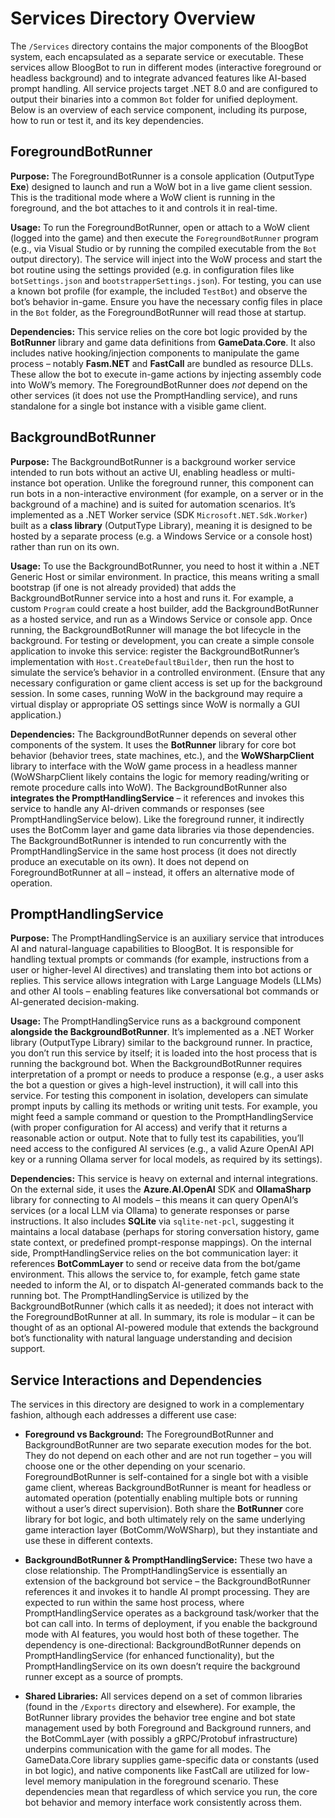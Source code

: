 # Services Directory Overview

The `/Services` directory contains the major components of the BloogBot system, each encapsulated as a separate service or executable. These services allow BloogBot to run in different modes (interactive foreground or headless background) and to integrate advanced features like AI-based prompt handling. All service projects target .NET 8.0 and are configured to output their binaries into a common `Bot` folder for unified deployment. Below is an overview of each service component, including its purpose, how to run or test it, and its key dependencies.

## ForegroundBotRunner

**Purpose:** The ForegroundBotRunner is a console application (OutputType **Exe**) designed to launch and run a WoW bot in a live game client session. This is the traditional mode where a WoW client is running in the foreground, and the bot attaches to it and controls it in real-time.

**Usage:** To run the ForegroundBotRunner, open or attach to a WoW client (logged into the game) and then execute the `ForegroundBotRunner` program (e.g., via Visual Studio or by running the compiled executable from the `Bot` output directory). The service will inject into the WoW process and start the bot routine using the settings provided (e.g. in configuration files like `botSettings.json` and `bootstrapperSettings.json`). For testing, you can use a known bot profile (for example, the included `TestBot`) and observe the bot’s behavior in-game. Ensure you have the necessary config files in place in the `Bot` folder, as the ForegroundBotRunner will read those at startup.

**Dependencies:** This service relies on the core bot logic provided by the **BotRunner** library and game data definitions from **GameData.Core**. It also includes native hooking/injection components to manipulate the game process – notably **Fasm.NET** and **FastCall** are bundled as resource DLLs. These allow the bot to execute in-game actions by injecting assembly code into WoW’s memory. The ForegroundBotRunner does *not* depend on the other services (it does not use the PromptHandling service), and runs standalone for a single bot instance with a visible game client.

## BackgroundBotRunner

**Purpose:** The BackgroundBotRunner is a background worker service intended to run bots without an active UI, enabling headless or multi-instance bot operation. Unlike the foreground runner, this component can run bots in a non-interactive environment (for example, on a server or in the background of a machine) and is suited for automation scenarios. It’s implemented as a .NET Worker service (SDK `Microsoft.NET.Sdk.Worker`) built as a **class library** (OutputType Library), meaning it is designed to be hosted by a separate process (e.g. a Windows Service or a console host) rather than run on its own.

**Usage:** To use the BackgroundBotRunner, you need to host it within a .NET Generic Host or similar environment. In practice, this means writing a small bootstrap (if one is not already provided) that adds the BackgroundBotRunner service into a host and runs it. For example, a custom `Program` could create a host builder, add the BackgroundBotRunner as a hosted service, and run as a Windows Service or console app. Once running, the BackgroundBotRunner will manage the bot lifecycle in the background. For testing or development, you can create a simple console application to invoke this service: register the BackgroundBotRunner’s implementation with `Host.CreateDefaultBuilder`, then run the host to simulate the service’s behavior in a controlled environment. (Ensure that any necessary configuration or game client access is set up for the background session. In some cases, running WoW in the background may require a virtual display or appropriate OS settings since WoW is normally a GUI application.)

**Dependencies:** The BackgroundBotRunner depends on several other components of the system. It uses the **BotRunner** library for core bot behavior (behavior trees, state machines, etc.), and the **WoWSharpClient** library to interface with the WoW game process in a headless manner (WoWSharpClient likely contains the logic for memory reading/writing or remote procedure calls into WoW). The BackgroundBotRunner also **integrates the PromptHandlingService** – it references and invokes this service to handle any AI-driven commands or responses (see PromptHandlingService below). Like the foreground runner, it indirectly uses the BotComm layer and game data libraries via those dependencies. The BackgroundBotRunner is intended to run concurrently with the PromptHandlingService in the same host process (it does not directly produce an executable on its own). It does not depend on ForegroundBotRunner at all – instead, it offers an alternative mode of operation.

## PromptHandlingService

**Purpose:** The PromptHandlingService is an auxiliary service that introduces AI and natural-language capabilities to BloogBot. It is responsible for handling textual prompts or commands (for example, instructions from a user or higher-level AI directives) and translating them into bot actions or replies. This service allows integration with Large Language Models (LLMs) and other AI tools – enabling features like conversational bot commands or AI-generated decision-making.

**Usage:** The PromptHandlingService runs as a background component **alongside the BackgroundBotRunner**. It’s implemented as a .NET Worker library (OutputType Library) similar to the background runner. In practice, you don’t run this service by itself; it is loaded into the host process that is running the background bot. When the BackgroundBotRunner requires interpretation of a prompt or needs to produce a response (e.g., a user asks the bot a question or gives a high-level instruction), it will call into this service. For testing this component in isolation, developers can simulate prompt inputs by calling its methods or writing unit tests. For example, you might feed a sample command or question to the PromptHandlingService (with proper configuration for AI access) and verify that it returns a reasonable action or output. Note that to fully test its capabilities, you’ll need access to the configured AI services (e.g., a valid Azure OpenAI API key or a running Ollama server for local models, as required by its settings).

**Dependencies:** This service is heavy on external and internal integrations. On the external side, it uses the **Azure.AI.OpenAI** SDK and **OllamaSharp** library for connecting to AI models – this means it can query OpenAI’s services (or a local LLM via Ollama) to generate responses or parse instructions. It also includes **SQLite** via `sqlite-net-pcl`, suggesting it maintains a local database (perhaps for storing conversation history, game state context, or predefined prompt-response mappings). On the internal side, PromptHandlingService relies on the bot communication layer: it references **BotCommLayer** to send or receive data from the bot/game environment. This allows the service to, for example, fetch game state needed to inform the AI, or to dispatch AI-generated commands back to the running bot. The PromptHandlingService is utilized by the BackgroundBotRunner (which calls it as needed); it does not interact with the ForegroundBotRunner at all. In summary, its role is modular – it can be thought of as an optional AI-powered module that extends the background bot’s functionality with natural language understanding and decision support.

## Service Interactions and Dependencies

The services in this directory are designed to work in a complementary fashion, although each addresses a different use case:

* **Foreground vs Background:** The ForegroundBotRunner and BackgroundBotRunner are two separate execution modes for the bot. They do not depend on each other and are not run together – you will choose one or the other depending on your scenario. ForegroundBotRunner is self-contained for a single bot with a visible game client, whereas BackgroundBotRunner is meant for headless or automated operation (potentially enabling multiple bots or running without a user’s direct supervision). Both share the **BotRunner** core library for bot logic, and both ultimately rely on the same underlying game interaction layer (BotComm/WoWSharp), but they instantiate and use these in different contexts.

* **BackgroundBotRunner & PromptHandlingService:** These two have a close relationship. The PromptHandlingService is essentially an extension of the background bot service – the BackgroundBotRunner references it and invokes it to handle AI prompt processing. They are expected to run within the same host process, where PromptHandlingService operates as a background task/worker that the bot can call into. In terms of deployment, if you enable the background mode with AI features, you would host both of these together. The dependency is one-directional: BackgroundBotRunner depends on PromptHandlingService (for enhanced functionality), but the PromptHandlingService on its own doesn’t require the background runner except as a source of prompts.

* **Shared Libraries:** All services depend on a set of common libraries (found in the `/Exports` directory and elsewhere). For example, the BotRunner library provides the behavior tree engine and bot state management used by both Foreground and Background runners, and the BotCommLayer (with possibly a gRPC/Protobuf infrastructure) underpins communication with the game for all modes. The GameData.Core library supplies game-specific data or constants (used in bot logic), and native components like FastCall are utilized for low-level memory manipulation in the foreground scenario. These dependencies mean that regardless of which service you run, the core bot behavior and memory interface work consistently across them.
